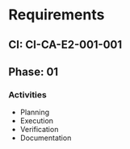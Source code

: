 # Requirements

## CI: CI-CA-E2-001-001
## Phase: 01

### Activities
- Planning
- Execution
- Verification
- Documentation
